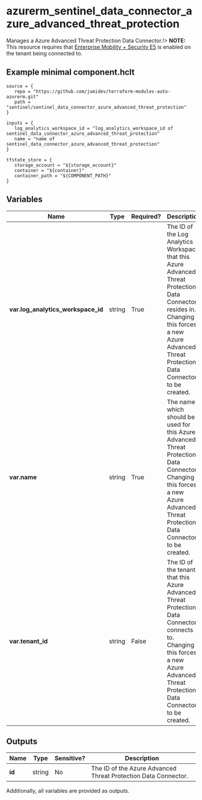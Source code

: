 # azurerm_sentinel_data_connector_azure_advanced_threat_protection

Manages a Azure Advanced Threat Protection Data Connector.!> **NOTE:** This resource requires that [Enterprise Mobility + Security E5](https://www.microsoft.com/en-us/microsoft-365/enterprise-mobility-security) is enabled on the tenant being connected to.

## Example minimal component.hclt

```hcl
source = {
   repo = "https://github.com/jumidev/terraform-modules-auto-azurerm.git" 
   path = "sentinel/sentinel_data_connector_azure_advanced_threat_protection" 
}

inputs = {
   log_analytics_workspace_id = "log_analytics_workspace_id of sentinel_data_connector_azure_advanced_threat_protection" 
   name = "name of sentinel_data_connector_azure_advanced_threat_protection" 
}

tfstate_store = {
   storage_account = "${storage_account}" 
   container = "${container}" 
   container_path = "${COMPONENT_PATH}" 
}

```

## Variables

| Name | Type | Required? |  Description |
| ---- | ---- | --------- |  ----------- |
| **var.log_analytics_workspace_id** | string | True | The ID of the Log Analytics Workspace that this Azure Advanced Threat Protection Data Connector resides in. Changing this forces a new Azure Advanced Threat Protection Data Connector to be created. | 
| **var.name** | string | True | The name which should be used for this Azure Advanced Threat Protection Data Connector. Changing this forces a new Azure Advanced Threat Protection Data Connector to be created. | 
| **var.tenant_id** | string | False | The ID of the tenant that this Azure Advanced Threat Protection Data Connector connects to. Changing this forces a new Azure Advanced Threat Protection Data Connector to be created. | 



## Outputs

| Name | Type | Sensitive? | Description |
| ---- | ---- | --------- | --------- |
| **id** | string | No  | The ID of the Azure Advanced Threat Protection Data Connector. | 

Additionally, all variables are provided as outputs.
